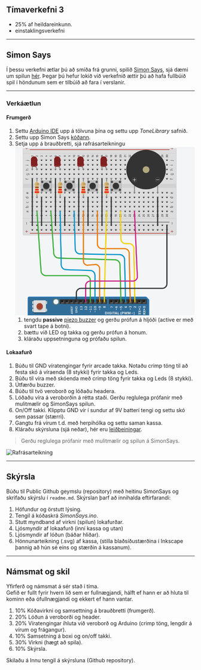 ## Tímaverkefni 3 

- 25% af heildareinkunn.
- einstaklingsverkefni

---

## Simon Says

Í þessu verkefni ætlar þú að smíða frá grunni, spilið [Simon Says](https://en.wikipedia.org/wiki/Simon_(game)), sjá dæmi um spilun [hér](https://youtu.be/1Yqj76Q4jJ4). Þegar þú hefur lokið við verkefnið ættir þú að hafa fullbúið spil í höndunum sem er tilbúið að fara í verslanir.

---

### Verkáætlun

#### Frumgerð

1. Settu [Arduino IDE](https://github.com/VESM1VS/Efni/blob/main/Kennsluefni/arduino_uppsetning.md) upp á tölvuna þína og settu upp *ToneLibrary* safnið.
1. Settu upp Simon Says [kóðann](https://github.com/VESM1VS/Efni/blob/main/Kodi/simon.ino).
1. Setja upp á brauðbretti, sjá rafrásarteikningu ![mynd](https://github.com/VESM1VS/AFANGI/blob/main/Myndir/simonFrumtengimynd.PNG)
   1. tengdu **passive** [piezo buzzer](https://www.youtube.com/watch?v=AQIayZgeqq4) og gerðu prófun á hljóði (active er með svart tape á botni).
   1. bættu við LED og takka og gerðu prófun á honum.
   1. kláraðu uppsetninguna og prófaðu spilun.


#### Lokaafurð

1. Búðu til GND víratengingar fyrir arcade takka. Notaðu crimp töng til að festa skó á víraenda (8 stykki) fyrir takka og Leds.
1. Búðu til víra með skóenda með crimp töng fyrir takka og Leds (8 stykki).
1. Útfærðu buzzer. 
1. Búðu til tvö veroborð og lóðaðu headera.
1. Lóðaðu víra á veroborðin á rétta staði. Gerðu reglulega prófanir með mulitmælir og SimonSays spilun.
1. On/Off takki. Klipptu GND vír í sundur af 9V batterí tengi og settu skó sem passar (stærri).
1. Gangtu frá vírum t.d. með herpihólka og settu saman kassa.
1. Kláraðu skýrsluna (sjá neðar), hér eru [leiðbeiningar](https://github.com/VESM1VS/AFANGI/blob/main/Kennsluefni/skyrslugerd.md).

> Gerðu reglulega prófanir með mulitmælir og spilun á SimonSays.

![Rafrásarteikning](https://github.com/VESM1VS/AFANGI/blob/main/Myndir/simonsays_rafras.png) <br>

---

## Skýrsla

Búðu til Public Github geymslu (repository) með heitinu SimonSays og skrifaðu skýrslu í `readme.md`. Skýrslan þarf að innihalda eftirfarandi:

1. Höfundur og örstutt lýsing.
1. Tengil á kóðaskrá _SimonSays.ino_.
1. Stutt myndband af virkni (spilun) lokafurðar.
1. Ljósmyndir af lokaafurð (inní kassa og utan)
1. Ljósmyndir af lóðun (báðar hliðar).
1. Hönnunarteikning (.svg) af kassa, (stilla blaðsíðustærðina í Inkscape þannig að hún sé eins og stærðin á kassanum).


---

## Námsmat og skil
Yfirferð og námsmat á sér stað í tíma. <br>
Gefið er fullt fyrir hvern lið sem er fullnægjandi, hálft ef hann er að hluta til kominn eða ófullnægjandi og ekkert ef hann vantar.

1. 10% Kóðavirkni og samsettning á brauðbretti (frumgerð).
1. 20% Lóðun á veroborði og header.
1. 20% Víratengingar íhluta við veroborð og Arduino (crimp töng, lengdir á vírum og frágangur).
1. 10% Samsetning á boxi og on/off takki.
1. 30% Virkni (hægt að spila).
1. 10% Skýrsla.

Skilaðu á Innu tengil á skýrsluna (Github repository).

